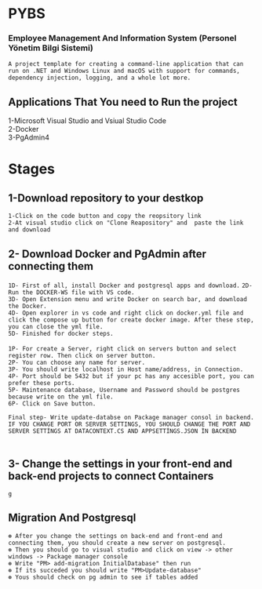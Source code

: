 # PYBS 
### Employee Management And Information System (Personel Yönetim Bilgi Sistemi)
`A project template for creating a command-line application that can run on .NET and Windows Linux and macOS with support for commands, dependency injection, logging, and a whole lot more.`<br/>
## Applications That You need to Run the project <br/>

1-Microsoft Visual Studio and Vsiual Studio Code <br/>
2-Docker <br/>
3-PgAdmin4 <br/>

# Stages <br/>

## 1-Download repository to your destkop <br/>
`1-Click on the code button and copy the reopsitory link` <br/>
`2-At visual studio click on "Clone Reapository" and  paste the link and download`
## 2- Download Docker and PgAdmin after connecting them <br/>
`1D- First of all, install Docker and postgresql apps and download.`
`2D- Run the DOCKER-WS file with VS code.` <br/>
`3D- Open Extension menu and write Docker on search bar, and download the Docker.` <br/>
`4D- Open explorer in vs code and right click on docker.yml file and click the compose up button for create docker image. After these step, you can close the yml file.` <br/>
`5D- Finished for docker steps.` <br/>
<br/>
`1P- For create a Server, right click on servers button and select register row. Then click on server button.` <br/>
`2P- You can choose any name for server. ` <br/>
`3P- You should write localhost in Host name/address, in Connection.` <br/>
`4P- Port should be 5432 but if your pc has any accesible port, you can prefer these ports.` <br/>
`5P- Maintenance database, Username and Password should be postgres because write on the yml file.` <br/>
`6P- Click on Save button.` <br/>

`Final step- Write update-databse on Package manager consol in backend.` <br/>
`IF YOU CHANGE PORT OR SERVER SETTINGS, YOU SHOULD CHANGE THE PORT AND SERVER SETTİNGS AT DATACONTEXT.CS AND APPSETTİNGS.JSON İN BACKEND ` <br/>
 <br/>
## 3- Change the settings in your front-end and back-end projects to connect Containers <br/>
`g`
## Migration And Postgresql <br/>
`⊛ After you change the settings on back-end and front-end and connecting them, you should create a new server on postgresql.`<br/>
`⊛ Then you should go to visual studio and click on view -> other windows -> Package manager console`<br/>
`⊛ Write "PM> add-migration İnitialDatabase" then run`<br/>
`⊛ İf its succeded you should write "PM>Update-database"`<br/>
`⊛ Yous should check on pg admin to see if tables added`<br/>
